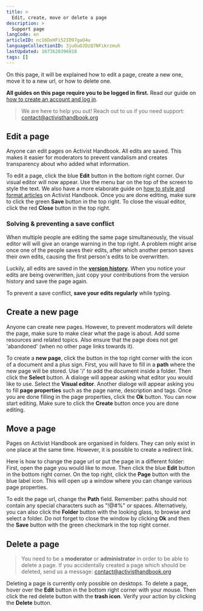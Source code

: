 ```yaml
---
title: >
  Edit, create, move or delete a page
description: >
  Support page
langCode: en
articleID: nc16DxHFi52ID97gaO4u
languageCollectionID: 3juOuOJDzQ7NFikrzmuh
lastUpdated: 1673628396818
tags: []
---
```


On this page, it will be explained how to edit a page, create a new one, move it to a new url, or how to delete one.

**All guides on this page require you to be logged in first.** Read our guide on [how to create an account and log in](/support/log-in-or-register).

> We are here to help you out! Reach out to us if you need support: [contact@activisthandbook.org](mailto:contact@activisthandbook.org)

## Edit a page

Anyone can edit pages on Activist Handbook. All edits are saved. This makes it easier for moderators to prevent vandalism and creates transparency about who added what information.

To edit a page, click the blue **Edit** button in the bottom right corner. Our visual editor will now appear. Use the menu bar on the top of the screen to style the text. We also have a more elaborate guide on [how to style and format articles](@) on Activist Handbook. Once you are done editing, make sure to click the green **Save** button in the top right. To close the visual editor, click the red **Close** button in the top right.

### Solving & preventing a save conflict

When multiple people are editing the same page simultaneously, the visual editor will will give an orange warning in the top right. A problem might arise once one of the people saves their edits, after which another person saves their own edits, causing the first person's edits to be overwritten.

Luckily, all edits are saved in the [**version history**](#). When you notice your edits are being overwritten, just copy your contributions from the version history and save the page again.

To prevent a save conflict, **save your edits regularly** while typing.

## Create a new page

Anyone can create new pages. However, to prevent moderators will delete the page, make sure to make clear what the page is about. Add some resources and related topics. Also ensure that the page does not get 'abandoned' (when no other page links towards it).

To create a **new page**, click the button in the top right corner with the icon of a document and a plus sign. First, you will have to fill in a **path** where the new page will be stored. Use '/' to add the document inside a folder. Then click the **Select** button. A dialoge will appear asking what editor you would like to use. Select the **Visual editor**. Another dialoge will appear asking you to fill **page properties** such as the page name, description and tags. Once you are done filling in the page properties, click the **Ok** button. You can now start editing. Make sure to click the **Create** button once you are done editing.

## Move a page

Pages on Activist Handbook are organised in folders. They can only exist in one place at the same time. However, it is possible to create a redirect link.

Here is how to change the page url or put the page in a different folder: First, open the page you would like to move. Then click the blue **Edit** button in the bottom right corner. On the top right, click the **Page** button with the blue label icon. This will open up a window where you can change various page properties.

To edit the page url, change the **Path** field. Remember: paths should not contain any special characters such as "!@#%" or spaces. Alternatively, you can also click the **Folder** button with the looking glass, to browse and select a folder. Do not forget to close the window by clicking **Ok** and then the **Save** button with the green checkmark in the top right corner.

## Delete a page

> You need to be a **moderator** or **administrator** in order to be able to delete a page. If you accidentally created a page which should be deleted, send us a message: [contact@activisthandbook.org](mailto:contact@activisthandbook.org)

Deleting a page is currently only possible on desktops. To delete a page, hover over the **Edit** button in the bottom right corner with your mouse. Then click the red delete button with the **trash icon**. Verify your action by clicking the **Delete** button.